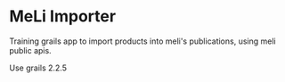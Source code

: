 MeLi Importer
=============

Training grails app to import products into meli's publications, using meli public apis.

Use grails 2.2.5
